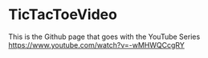 # TicTacToeVideo
This is the Github page that goes with the YouTube Series
https://www.youtube.com/watch?v=-wMHWQCcgRY

